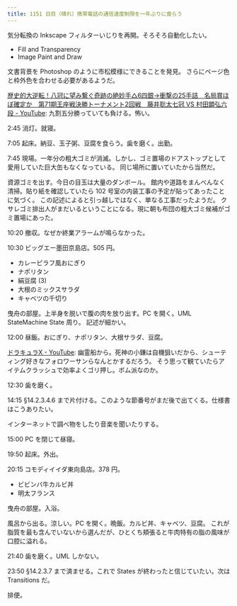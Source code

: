 ```yaml
---
title: 1151 日目（晴れ）携帯電話の通信速度制限を一年ぶりに食らう
---
```


気分転換の Inkscape フィルターいじりを再開。そろそろ自動化したい。

* Fill and Transparency
* Image Paint and Draw

文書背景を Photoshop のように市松模様にできることを発見。
さらにページ色と枠外色を合わせる必要があるようだ。

[歴史的大逆転！八冠に望み繋ぐ奇跡の絶妙手△6四銀→衝撃の25手詰　名局賞ほぼ確定か　第71期王座戦決勝トーナメント2回戦　藤井聡太七冠 VS 村田顕弘六段 - YouTube](https://www.youtube.com/watch?v=JE7HGCB1rJo):
九割五分勝っていても負ける。怖い。

2:45 消灯。就寝。

7:05 起床。納豆、玉子粥、豆腐を食らう。歯を磨く。出勤。

7:45 現場。一年分の粗大ゴミが消滅。しかし、ゴミ置場のドアストップとして愛用していた巨大缶もなくなっている。
同じ場所に置いていたから当然だ。

資源ゴミを出す。今日の目玉は大量のダンボール。
館内や道路をまんべんなく清掃。貼り紙を確認していたら 102 号室の内装工事の予定が貼ってあったことに気づく。
この記述によると引っ越しではなく、単なる工事だったようだ。
クサレゴミ排出人がまだいるということになる。現に朝も布団の粗大ゴミ候補がゴミ置場にあった。

10:20 撤収。なぜか終業アラームが鳴らなかった。

10:30 ビッグエー墨田京島店。505 円。

* カレーピラフ風おにぎり
* ナポリタン
* 絹豆腐 (3)
* 大根のミックスサラダ
* キャベツの千切り

曳舟の部屋。上半身を脱いで腹の肉を放り出す。PC を開く。UML StateMachine State 周り。
記述が細かい。

12:00 昼飯。おにぎり、ナポリタン、大根サラダ、豆腐。

[ドラキュラX - YouTube](https://www.youtube.com/watch?v=fTLEGo8m5BE):
幽霊船から。死神の小鎌は自機狙いだから、シューティング好きなフォロワーサンらなんとかするだろう。
そう思って観ていたらアイテムクラッシュで効率よくゴリ押し。ボム派なのか。

12:30 歯を磨く。

14:15 §14.2.3.4.6 まで片付ける。このような節番号がまだ後で出てくる。仕様書はこうありたい。

インターネットで調べ物をしたり音楽を聞いたりする。

15:00 PC を閉じて昼寝。

19:50 起床。外出。

20:15 コモディイイダ東向島店。378 円。

* ビビンバ牛カルビ丼
* 明太フランス

曳舟の部屋。入浴。

風呂から出る。涼しい。PC を開く。晩飯。カルビ丼、キャベツ、豆腐。
これが脂質を最も含んでいないから選んだが、ひとくち頬張ると牛肉特有の脂の風味が口腔に溢れる。

21:40 歯を磨く。UML しかない。

23:50 §14.2.3.7 まで済ませる。これで States が終わったと信じていたい。次は Transitions だ。

排便。

